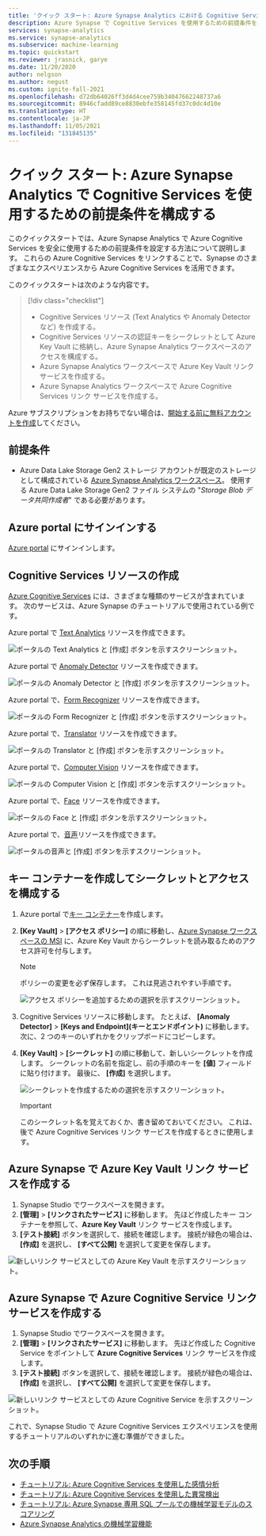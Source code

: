 ```yaml
---
title: 'クイック スタート: Azure Synapse Analytics における Cognitive Services の前提条件'
description: Azure Synapse で Cognitive Services を使用するための前提条件を構成する方法について説明します。
services: synapse-analytics
ms.service: synapse-analytics
ms.subservice: machine-learning
ms.topic: quickstart
ms.reviewer: jrasnick, garye
ms.date: 11/20/2020
author: nelgson
ms.author: negust
ms.custom: ignite-fall-2021
ms.openlocfilehash: d72db64026ff3d4d4cee759b34047662248737a6
ms.sourcegitcommit: 8946cfadd89ce8830ebfe358145fd37c0dc4d10e
ms.translationtype: HT
ms.contentlocale: ja-JP
ms.lasthandoff: 11/05/2021
ms.locfileid: "131845135"
---
```

# <a name="quickstart-configure-prerequisites-for-using-cognitive-services-in-azure-synapse-analytics"></a>クイック スタート: Azure Synapse Analytics で Cognitive Services を使用するための前提条件を構成する

このクイックスタートでは、Azure Synapse Analytics で Azure Cognitive Services を安全に使用するための前提条件を設定する方法について説明します。 これらの Azure Cognitive Services をリンクすることで、Synapse のさまざまなエクスペリエンスから Azure Cognitive Services を活用できます。

このクイックスタートは次のような内容です。
> [!div class="checklist"]
> - Cognitive Services リソース (Text Analytics や Anomaly Detector など) を作成する。
> - Cognitive Services リソースの認証キーをシークレットとして Azure Key Vault に格納し、Azure Synapse Analytics ワークスペースのアクセスを構成する。
> - Azure Synapse Analytics ワークスペースで Azure Key Vault リンク サービスを作成する。
> - Azure Synapse Analytics ワークスペースで Azure Cognitive Services リンク サービスを作成する。

Azure サブスクリプションをお持ちでない場合は、[開始する前に無料アカウントを作成](https://azure.microsoft.com/free/)してください。

## <a name="prerequisites"></a>前提条件

- Azure Data Lake Storage Gen2 ストレージ アカウントが既定のストレージとして構成されている [Azure Synapse Analytics ワークスペース](../get-started-create-workspace.md)。 使用する Azure Data Lake Storage Gen2 ファイル システムの "*Storage Blob データ共同作成者*" である必要があります。

## <a name="sign-in-to-the-azure-portal"></a>Azure portal にサインインする

[Azure portal](https://portal.azure.com/) にサインインします。

## <a name="create-a-cognitive-services-resource"></a>Cognitive Services リソースの作成

[Azure Cognitive Services](../../cognitive-services/index.yml) には、さまざまな種類のサービスが含まれています。 次のサービスは、Azure Synapse のチュートリアルで使用されている例です。

Azure portal で [Text Analytics](https://ms.portal.azure.com/#create/Microsoft.CognitiveServicesTextAnalytics) リソースを作成できます。

![ポータルの Text Analytics と [作成] ボタンを示すスクリーンショット。](media/tutorial-configure-cognitive-services/tutorial-configure-cognitive-services-00b.png)

Azure portal で [Anomaly Detector](https://ms.portal.azure.com/#create/Microsoft.CognitiveServicesTextAnalytics) リソースを作成できます。

![ポータルの Anomaly Detector と [作成] ボタンを示すスクリーンショット。](media/tutorial-configure-cognitive-services/tutorial-configure-cognitive-services-00a.png)

Azure portal で、[Form Recognizer](https://ms.portal.azure.com/#create/Microsoft.CognitiveServicesFormRecognizer) リソースを作成できます。

![ポータルの Form Recognizer と [作成] ボタンを示すスクリーンショット。](media/tutorial-configure-cognitive-services/tutorial-configure-form-recognizer.png)

Azure portal で、[Translator](https://ms.portal.azure.com/#create/Microsoft.CognitiveServicesTextTranslation) リソースを作成できます。

![ポータルの Translator と [作成] ボタンを示すスクリーンショット。](media/tutorial-configure-cognitive-services/tutorial-configure-translator.png)

Azure portal で、[Computer Vision](https://ms.portal.azure.com/#create/Microsoft.CognitiveServicesComputerVision) リソースを作成できます。

![ポータルの Computer Vision と [作成] ボタンを示すスクリーンショット。](media/tutorial-configure-cognitive-services/tutorial-configure-computer-vision.png)


Azure portal で、[Face](https://ms.portal.azure.com/#create/Microsoft.CognitiveServicesFace) リソースを作成できます。

![ポータルの Face と [作成] ボタンを示すスクリーンショット。](media/tutorial-configure-cognitive-services/tutorial-configure-face.png)


Azure portal で、[音声](https://ms.portal.azure.com/#create/Microsoft.CognitiveServicesSpeechServices)リソースを作成できます。

![ポータルの音声と [作成] ボタンを示すスクリーンショット。](media/tutorial-configure-cognitive-services/tutorial-configure-speech.png)

## <a name="create-a-key-vault-and-configure-secrets-and-access"></a>キー コンテナーを作成してシークレットとアクセスを構成する

1. Azure portal で[キー コンテナー](https://ms.portal.azure.com/#create/Microsoft.KeyVault)を作成します。
2. **[Key Vault]**  >  **[アクセス ポリシー]** の順に移動し、[Azure Synapse ワークスペースの MSI](../../data-factory/data-factory-service-identity.md?context=/azure/synapse-analytics/context/context&tabs=synapse-analytics) に、Azure Key Vault からシークレットを読み取るためのアクセス許可を付与します。

   > [!NOTE]
   > ポリシーの変更を必ず保存します。 これは見逃されやすい手順です。

   ![アクセス ポリシーを追加するための選択を示すスクリーンショット。](media/tutorial-configure-cognitive-services/tutorial-configure-cognitive-services-00c.png)

3. Cognitive Services リソースに移動します。 たとえば、 **[Anomaly Detector]**  >  **[Keys and Endpoint]\(キーとエンドポイント\)** に移動します。 次に、2 つのキーのいずれかをクリップボードにコピーします。

4. **[Key Vault]**  >  **[シークレット]** の順に移動して、新しいシークレットを作成します。 シークレットの名前を指定し、前の手順のキーを **[値]** フィールドに貼り付けます。 最後に、 **[作成]** を選択します。

   ![シークレットを作成するための選択を示すスクリーンショット。](media/tutorial-configure-cognitive-services/tutorial-configure-cognitive-services-00d.png)

   > [!IMPORTANT]
   > このシークレット名を覚えておくか、書き留めておいてください。 これは、後で Azure Cognitive Services リンク サービスを作成するときに使用します。

## <a name="create-an-azure-key-vault-linked-service-in-azure-synapse"></a>Azure Synapse で Azure Key Vault リンク サービスを作成する

1. Synapse Studio でワークスペースを開きます。 
2. **[管理]**  >  **[リンクされたサービス]** に移動します。 先ほど作成したキー コンテナーを参照して、**Azure Key Vault** リンク サービスを作成します。 
3. **[テスト接続]** ボタンを選択して、接続を確認します。 接続が緑色の場合は、 **[作成]** を選択し、 **[すべて公開]** を選択して変更を保存します。

![新しいリンク サービスとしての Azure Key Vault を示すスクリーンショット。](media/tutorial-configure-cognitive-services/tutorial-configure-cognitive-services-00e.png)


## <a name="create-an-azure-cognitive-service-linked-service-in-azure-synapse"></a>Azure Synapse で Azure Cognitive Service リンク サービスを作成する

1. Synapse Studio でワークスペースを開きます。
2. **[管理]**  >  **[リンクされたサービス]** に移動します。 先ほど作成した Cognitive Service をポイントして **Azure Cognitive Services** リンク サービスを作成します。 
3. **[テスト接続]** ボタンを選択して、接続を確認します。 接続が緑色の場合は、 **[作成]** を選択し、 **[すべて公開]** を選択して変更を保存します。

![新しいリンク サービスとしての Azure Cognitive Service を示すスクリーンショット。](media/tutorial-configure-cognitive-services/tutorial-configure-cognitive-services-linked-service.png)

これで、Synapse Studio で Azure Cognitive Services エクスペリエンスを使用するチュートリアルのいずれかに進む準備ができました。

## <a name="next-steps"></a>次の手順

- [チュートリアル: Azure Cognitive Services を使用した感情分析](tutorial-cognitive-services-sentiment.md)
- [チュートリアル: Azure Cognitive Services を使用した異常検出](tutorial-cognitive-services-sentiment.md)
- [チュートリアル: Azure Synapse 専用 SQL プールでの機械学習モデルのスコアリング](tutorial-sql-pool-model-scoring-wizard.md)
- [Azure Synapse Analytics の機械学習機能](what-is-machine-learning.md)
